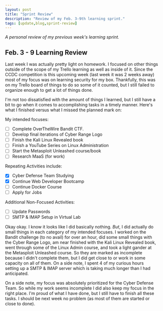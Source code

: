 ```yaml
---
layout: post
title: "Sprint Review"
description: "Review of my Feb. 3-9th learning sprint."
tags: [update,blog,sprint-review]
---
```

_A personal review of my previous week's learning sprint._

## Feb. 3 - 9 Learning Review

Last week I was actually pretty light on homework. I focused on other things outside of the scope of my Trello learning as well as inside of it. Since the CCDC competition is this upcoming week (last week it was 2 weeks away) most of my focus was on learning security for my box. Thankfully, this was on my Trello board of things to do so some of it counted, but I still failed to organize enough to get a lot of things done. 

I'm not too dissatisfied with the amount of things I learned, but I still have a bit to go when it comes to accomplishing tasks in a timely manner. Here's what I finished versus what I missed the planned mark on:

My intended focuses:

- [ ]  Complete OverTheWire Bandit CTF.
- [ ]  Develop final iterations of Cyber Range Logo
- [ ]  Finish the Kali Linux Revealed book
- [ ]  Finish a YouTube Series on Linux Administration
- [ ]  Start the Metasploit Unleashed course/book
- [ ]  Research MaaS (for work)

Repeating Activities include:

- [x]  Cyber Defense Team Studying
- [x]  Continue Web Developer Bootcamp
- [ ]  Continue Docker Course
- [ ]  Apply for Jobs

Additional Non-Focused Activities:

- [ ]  Update Passwords
- [ ]  SMTP & IMAP Setup in Virtual Lab

Okay okay. I know it looks like I did basically nothing. _But_, I did actually do small things in each category of my intended focuses. I worked on the Bandit challenge (to no avail) for over an hour, did some small things with the Cyber Range Logo, am near finished with the Kali Linux Revealed book, went through some of the Linux Admin course, and took a light gander at the Metasploit Unleashed course. So they are marked as incomplete because I didn't complete them, but I did get close to or work in some capacity on all of them. On a side note, I spent 4 of my curious hours setting up a SMTP & IMAP server which is taking much longer than I had anticipated.

On a side note, my focus was absolutely prioritized for the Cyber Defense Team. So while my work seems incomplete I did also keep my focus in the right place. I'm proud of what I have done, but I still have to finish all these tasks. I should be next week no problem (as most of them are started or close to done).